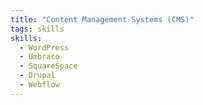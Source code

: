 ```yaml
---
title: "Content Management Systems (CMS)"
tags: skills
skills:
  - WordPress
  - Umbraco
  - SquareSpace
  - Drupal
  - Webflow
---
```


